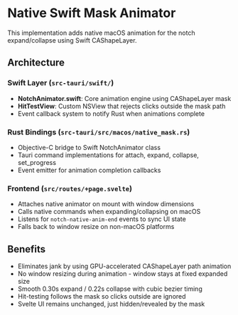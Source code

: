 # Native Swift Mask Animator

This implementation adds native macOS animation for the notch expand/collapse using Swift CAShapeLayer.

## Architecture

### Swift Layer (`src-tauri/swift/`)
- **NotchAnimator.swift**: Core animation engine using CAShapeLayer mask
- **HitTestView**: Custom NSView that rejects clicks outside the mask path
- Event callback system to notify Rust when animations complete

### Rust Bindings (`src-tauri/src/macos/native_mask.rs`)
- Objective-C bridge to Swift NotchAnimator class
- Tauri command implementations for attach, expand, collapse, set_progress
- Event emitter for animation completion callbacks

### Frontend (`src/routes/+page.svelte`)
- Attaches native animator on mount with window dimensions
- Calls native commands when expanding/collapsing on macOS
- Listens for `notch-native-anim-end` events to sync UI state
- Falls back to window resize on non-macOS platforms

## Benefits
- Eliminates jank by using GPU-accelerated CAShapeLayer path animation
- No window resizing during animation - window stays at fixed expanded size
- Smooth 0.30s expand / 0.22s collapse with cubic bezier timing
- Hit-testing follows the mask so clicks outside are ignored
- Svelte UI remains unchanged, just hidden/revealed by the mask


